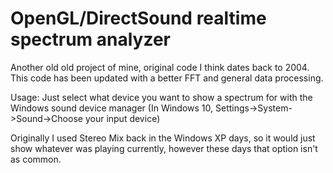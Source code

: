 # OpenGL/DirectSound realtime spectrum analyzer

Another old old project of mine, original code I think dates back to 2004.
This code has been updated with a better FFT and general data processing.

Usage:
Just select what device you want to show a spectrum for with the Windows sound device manager (In Windows 10, Settings->System->Sound->Choose your input device)

Originally I used Stereo Mix back in the Windows XP days, so it would just show whatever was playing currently, however these days that option isn't as common.
